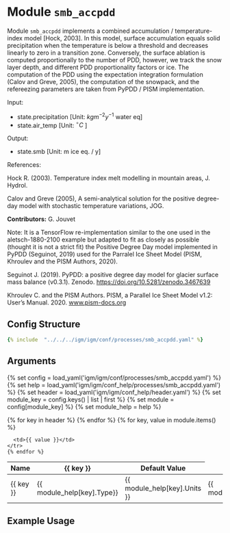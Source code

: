 # Module `smb_accpdd`

Module `smb_accpdd` implements a combined accumulation / temperature-index model [Hock, 2003].  In this model, surface accumulation equals solid precipitation when the temperature is below a threshold and decreases linearly to zero in a transition zone. Conversely, the surface ablation is computed proportionally to the number of PDD, however, we track the snow layer depth, and different PDD proportionality factors or ice. The computation of the PDD using the expectation integration formulation (Calov and Greve, 2005), the computation of the snowpack, and the refereezing parameters are taken from PyPDD / PISM implementation.

Input:
 - state.precipitation [Unit: $kg m^{-2} y^{-1}$ water eq]
 - state.air_temp      [Unit: $^{\circ}C$          ]

Output:
 -   state.smb           [Unit: m ice eq. / y]

References:

Hock R. (2003). Temperature index melt modelling in mountain areas, J. Hydrol.

Calov and Greve (2005), A semi-analytical solution for the positive degree-day model with stochastic temperature variations, JOG.

**Contributors:** G. Jouvet

Note: It is a TensorFlow re-implementation similar to the one used in the aletsch-1880-2100 example but adapted to fit as closely as possible (thought it is not a strict fit) the Positive Degree Day model implemented in PyPDD (Seguinot, 2019) used for the Parralel Ice Sheet Model (PISM, Khroulev and the PISM Authors, 2020).

Seguinot J. (2019). PyPDD: a positive degree day model for glacier surface mass balance (v0.3.1). Zenodo. https://doi.org/10.5281/zenodo.3467639

Khroulev C. and the PISM Authors. PISM, a Parallel Ice Sheet Model v1.2: User’s Manual. 2020. www.pism-docs.org

## Config Structure  
~~~yaml
{% include  "../../../igm/igm/conf/processes/smb_accpdd.yaml" %}
~~~

## Arguments
{% set config = load_yaml('igm/igm/conf/processes/smb_accpdd.yaml') %}
{% set help = load_yaml('igm/igm/conf_help/processes/smb_accpdd.yaml') %}
{% set header = load_yaml('igm/igm/conf_help/header.yaml') %}
{% set module_key = config.keys() | list | first %}
{% set module = config[module_key] %}
{% set module_help = help %}

<table>
  <thead>
    <tr>
      <th>Name</th>
      {% for key in header %}
      <th>{{ key }}</th>
      {% endfor %}
      <th>Default Value</th>
    </tr>
  </thead>
  <tbody>
    {% for key, value in module.items() %}
    <tr>
      <td>{{ key }}</td>
      <td>{{ module_help[key].Type}}</td>
      <!-- <td>{{ module_help[key].Units}}</td> -->
      <td><span class="math">{{ module_help[key].Units }}</span></td>
      <td>{{ module_help[key].Description}}</td>

      <td>{{ value }}</td>
    </tr>
    {% endfor %}
  </tbody>
</table>

<script type="text/javascript">
  MathJax.Hub.Queue(["Typeset", MathJax.Hub]);
</script>

## Example Usage
